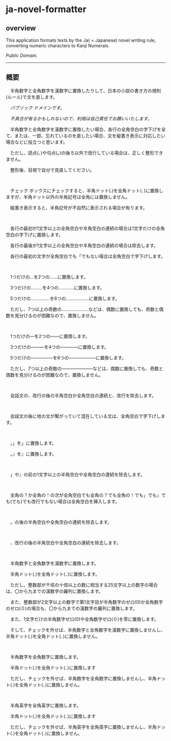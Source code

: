 # ja-novel-formatter

## overview

This application formats texts by the Ja( = Japanese) novel writing rule, converting numeric characters to Kanji Numerals.

*Public Domain.*

---

## 概要

　半角数字と全角数字を漢数字に置換したりして、日本の小説の書き方の規則(ルール)で文を直します。

　*パブリック ドメインです。*

　*不具合が有るかもしれないので、利用は自己責任でお願いいたします。*

　半角数字と全角数字を漢数字に置換したい場合、各行の全角空白の字下げを全て、または、一部、忘れているのを直したい場合、文を縦書き表示に対応したい場合などに役立つと思います。

　ただし、読点(、)や句点(。)の後ろ以外で改行している場合は、正しく整形できません。

　整形後、目視で自分で見直してください。

<br />

　チェック ボックスにチェックすると、半角ドット(.)を全角ドット(．)に置換しますが、半角ドット以外の半角記号は全角には置換しません。

　縦書き表示すると、半角記号が不自然に表示される場合が有ります。

<br />

　各行の最初が1文字以上の全角空白や半角空白の連続の場合は1文字だけの全角空白の字下げに置換します。

　各行の最後が1文字以上の全角空白や半角空白の連続の場合は除去します。

　各行の最初の文字が全角空白でも「でもない場合は全角空白で字下げします。

<br />

　1つだけの…を2つの……に置換します。

　3つだけの………を4つの…………に置換します。

　5つだけの……………を6つの………………に置換します。

　ただし、7つ以上の奇数の…………………などは、偶数に置換しても、奇数と偶数を見分けるのが困難なので、置換しません。

<br />

　1つだけの―を2つの――に置換します。

　3つだけの―――を4つの――――に置換します。

　5つだけの―――――を6つの――――――に置換します。

　ただし、7つ以上の奇数の―――――――などは、偶数に置換しても、奇数と偶数を見分けるのが困難なので、置換しません。

<br />

　会話文の、改行の後の半角空白か全角空白の連続と、改行を除去します。

<br />

　会話文の後に地の文が繋がっていて混在している文は、全角空白で字下げします。

<br />

　。」を」に置換します。

　。』を』に置換します。

<br />

　」や』の前の1文字以上の半角空白や全角空白の連続を除去します。

<br />

　全角の？か全角の！の次が全角空白でも全角の？でも全角の！でも」でも』でも(でも)でも改行でもない場合は全角空白を挿入します。

<br />

　。の後の半角空白や全角空白の連続を除去します。

<br />

　、改行の後の半角空白や全角空白の連続を除去します。

<br />

　半角数字と全角数字を漢数字に置換します。

　半角ドット(.)を全角ドット(．)に置換します。

　ただし、整数部が千垓の十倍以上の数に相当する25文字以上の数字の場合は、〇から九までの漢数字の羅列に置換します。

　また、整数部が2文字以上の数字で第1文字目が半角数字のゼロ(0)か全角数字のゼロ(０)の場合も、〇から九までの漢数字の羅列に置換します。

　また、1文字だけの半角数字ゼロ(0)や全角数字ゼロ(０)を零に置換します。

　そして、チェックを外せば、半角数字と全角数字を漢数字に置換しませんし、半角ドット(.)を全角ドット(．)に置換しません。

<br />

　半角数字を全角数字に置換します。

　半角ドット(.)を全角ドット(．)に置換します

　ただし、チェックを外せば、半角数字を全角数字に置換しませんし、半角ドット(.)を全角ドット(．)に置換しません。

<br />

　半角英字を全角英字に置換します。

　半角ドット(.)を全角ドット(．)に置換します

　ただし、チェックを外せば、半角英字を全角英字に置換しませんし、半角ドット(.)を全角ドット(．)に置換しません。
